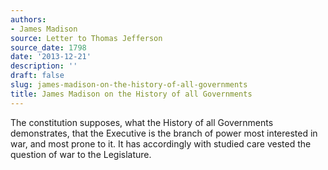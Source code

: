 ```yaml
---
authors:
- James Madison
source: Letter to Thomas Jefferson
source_date: 1798
date: '2013-12-21'
description: ''
draft: false
slug: james-madison-on-the-history-of-all-governments
title: James Madison on the History of all Governments
---
```

The constitution supposes, what the History of all Governments demonstrates, that the Executive is the branch of power most interested in war, and most prone to it. It has accordingly with studied care vested the question of war to the Legislature.




